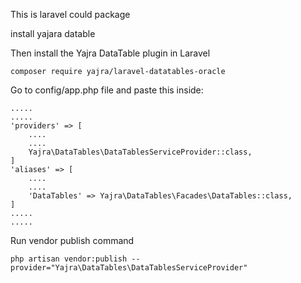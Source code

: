 This is laravel could package

install yajara datable

Then install the Yajra DataTable plugin in Laravel
```
composer require yajra/laravel-datatables-oracle
```
Go to config/app.php file and paste this inside:

```
.....
.....
'providers' => [
    ....
    ....
    Yajra\DataTables\DataTablesServiceProvider::class,
]
'aliases' => [
    ....
    ....
    'DataTables' => Yajra\DataTables\Facades\DataTables::class,
]
.....
.....
```

Run vendor publish command
```
php artisan vendor:publish --provider="Yajra\DataTables\DataTablesServiceProvider"

```